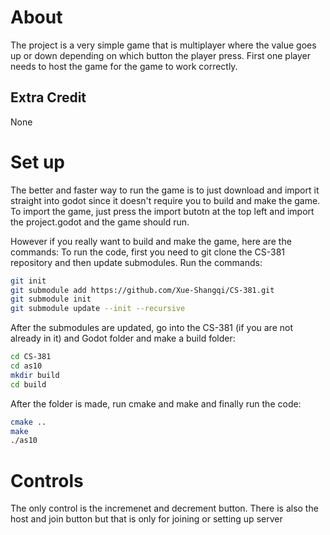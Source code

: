 # About
The project is a very simple game that is multiplayer where the value goes up  or down depending on which button the player press. First one player needs to host the game for the game to work correctly.

## Extra Credit 
None

# Set up
The better and faster way to run the game is to just download and import it straight into godot since it doesn't require you to build and make the game. To import the game, just press the import butotn at the top left and import the project.godot and the game should run.

However if you really want to build and make the game, here are the commands:
To run the code, first you need to git clone the CS-381 repository and then update submodules. Run the commands:
```bash
git init
git submodule add https://github.com/Xue-Shangqi/CS-381.git
git submodule init
git submodule update --init --recursive
```
After the submodules are updated, go into the CS-381 (if you are not already in it) and Godot folder and make a build folder:
```bash
cd CS-381
cd as10
mkdir build
cd build
```
After the folder is made, run cmake and make and finally run the code:
```bash
cmake ..
make
./as10
```
# Controls
The only control is the incremenet and decrement button. There is also the host and join button but that is only for joining or setting up server 